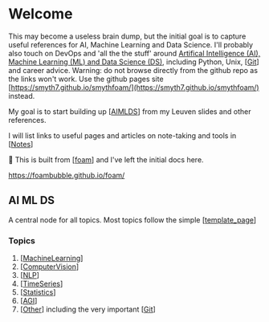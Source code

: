 # Welcome

This may become a useless brain dump, but the initial goal is to capture useful references for AI, Machine Learning and Data Science. I'll probably also touch on DevOps and 'all the the stuff' around [Artifical Intelligence (AI), Machine Learning (ML) and Data Science (DS)](#ai-ml-ds), including Python, Unix, [[Git]] and career advice. Warning: do not browse directly from the github repo as the links won't work. Use the github pages site [https://smyth7.github.io/smythfoam/](https://smyth7.github.io/smythfoam/) instead.

My goal is to start building up [[AIMLDS]] from my Leuven slides and other references.

I will list links to useful pages and articles on note-taking and tools in [[Notes]]

👋 This is built from [[foam]] and I've left the initial docs here.

<https://foambubble.github.io/foam/>

## AI ML DS

A central node for all topics. Most topics follow the simple [[template_page]]

### Topics

1. [[MachineLearning]]
1. [[ComputerVision]]
1. [[NLP]]
2. [[TimeSeries]]
3. [[Statistics]]
4. [[AGI]]
5. [[Other]] including the very important [[Git]]

[//begin]: # "Autogenerated link references for markdown compatibility"
[template_page]: template_page "Template"
[MachineLearning]: MachineLearning "Machine Learning"
[ComputerVision]: ComputerVision "Computer Vision"
[NLP]: NLP "NLP"
[TimeSeries]: TimeSeries "Time Series"
[Statistics]: Statistics "Statistics"
[AGI]: AGI "AGI"
[Other]: Other "Other"
[Git]: Git "Git"
[AIMLDS]: AIMLDS "AI ML DS"
[Notes]: Notes "Notes"
[foam]: foam "Foam"
[//end]: # "Autogenerated link references"
